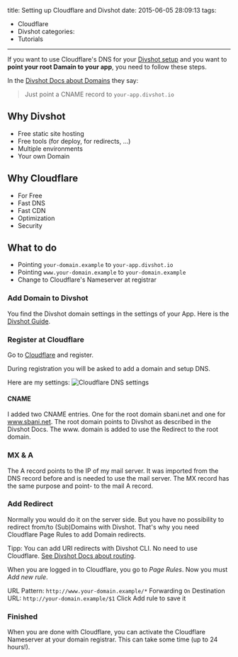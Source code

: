 title: Setting up Cloudflare and Divshot
date: 2015-06-05 28:09:13
tags:
  - Cloudflare
  - Divshot
categories:
  - Tutorials
---

If you want to use Cloudflare's DNS for your [Divshot setup](http://sbani.net/) and you want to **point your root Damain to your app**, you need to follow these steps.

In the [Divshot Docs about Domains](http://docs.divshot.com/guides/domains/registrars) they say:
> Just point a CNAME record to `your-app.divshot.io`

## Why Divshot
  - Free static site hosting
  - Free tools (for deploy, for redirects, ...)
  - Multiple environments
  - Your own Domain

## Why Cloudflare
  - For Free
  - Fast DNS
  - Fast CDN
  - Optimization
  - Security

## What to do
  - Pointing `your-domain.example` to `your-app.divshot.io`
  - Pointing `www.your-domain.example` to `your-domain.example`
  - Change to Cloudflare's Nameserver at registrar

### Add Domain to Divshot
You find the Divshot domain settings in the settings of your App.
Here is the [Divshot Guide](http://docs.divshot.com/guides/domains).

### Register at Cloudflare
Go to [Cloudflare](https://www.cloudflare.com) and register.

During registration you will be asked to add a domain and setup DNS.

Here are my settings:
![Cloudflare DNS settings](/images/cloudflare-dns-settings.jpg)

#### CNAME
I added two CNAME entries. One for the root domain sbani.net and one for www.sbani.net.
The root domain points to Divshot as described in the Divshot Docs.
The www. domain is added to use the Redirect to the root domain.

### MX & A
The A record points to the IP of my mail server. It was imported from the DNS record before and is needed to use the mail server.
The MX record has the same purpose and point- to the mail A record.

### Add Redirect
Normally you would do it on the server side. But you have no possibility to redirect from/to (Sub)Domains with Divshot. That's why you need Cloudflare Page Rules to add Domain redirects.

Tipp: You can add URI redirects with Divshot CLI. No need to use Cloudflare. [See Divshot Docs about routing](http://docs.divshot.com/guides/routing).

When you are logged in to Cloudflare, you go to *Page Rules*.
Now you must *Add new rule*.

URL Pattern: `http://www.your-domain.example/*`
Forwarding `On`
Destination URL: `http://your-domain.example/$1`
Click Add rule to save it


### Finished
When you are done with Cloudflare, you can activate the Cloudflare Nameserver at your domain registrar. This can take some time (up to 24 hours!). 